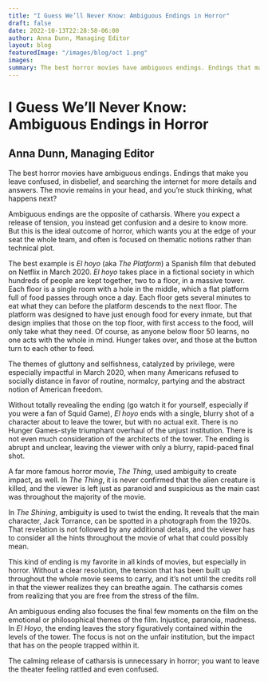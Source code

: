 ```yaml
---
title: "I Guess We’ll Never Know: Ambiguous Endings in Horror"
draft: false
date: 2022-10-13T22:28:58-06:00
author: Anna Dunn, Managing Editor
layout: blog
featuredImage: "/images/blog/oct 1.png"
images:
summary: The best horror movies have ambiguous endings. Endings that make you leave confused, in disbelief, and searching the internet for more details and answers. The movie remains in your head, and you’re stuck thinking, what happens next?
---
```


# I Guess We’ll Never Know: Ambiguous Endings in Horror

## Anna Dunn, Managing Editor


The best horror movies have ambiguous endings. Endings that make you leave confused, in disbelief, and searching the internet for more details and answers. The movie remains in your head, and you’re stuck thinking, what happens next?

Ambiguous endings are the opposite of catharsis. Where you expect a release of tension, you instead get confusion and a desire to know more. But this is the ideal outcome of horror, which wants you at the edge of your seat the whole team, and often is focused on thematic notions rather than technical plot.

The best example is *El hoyo* (aka *The Platform*) a Spanish film that debuted on Netflix in March 2020. *El hoyo*  takes place in a fictional society in which hundreds of people are kept together, two to a floor, in a massive tower. Each floor is a single room with a hole in the middle, which a flat platform full of food passes through once a day. Each floor gets several minutes to eat what they can before the platform descends to the next floor. The platform was designed to have just enough food for every inmate, but that design implies that those on the top floor, with first access to the food, will only take what they need. Of course, as anyone below floor 50 learns, no one acts with the whole in mind. Hunger takes over, and those at the button turn to each other to feed.

The themes of gluttony and selfishness, catalyzed by privilege, were especially impactful in March 2020, when many Americans refused to socially distance in favor of routine, normalcy, partying and the abstract notion of American freedom.

Without totally revealing the ending (go watch it for yourself, especially if you were a fan of Squid Game), *El hoyo* ends with a single, blurry shot of a character about to leave the tower, but with no actual exit. There is no Hunger Games-style triumphant overhaul of the unjust institution. There is not even much consideration of the architects of the tower. The ending is abrupt and unclear, leaving the viewer with only a blurry, rapid-paced final shot. 

A far more famous horror movie, *The Thing*, used ambiguity to create impact,  as well. In *The Thing*, it is never confirmed that the alien creature is  killed, and the viewer is left just as paranoid and suspicious as the  main cast was throughout the majority of the movie. 

In *The Shining*, ambiguity is used to twist the ending. It reveals that the main character, Jack Torrance, can be spotted in a photograph from the 1920s. That revelation is not followed by any additional details, and the viewer has to consider all the hints throughout the movie of what that could possibly mean.

This kind of ending is my favorite in all kinds of movies, but especially in horror. Without a clear resolution, the tension that has been built up throughout the whole movie seems to carry, and it’s not until the credits roll in that the viewer realizes they can breathe again. The catharsis comes from realizing that you are free from the stress of the film. 

An ambiguous ending also focuses the final few moments on the film on the emotional or philosophical themes of the film. Injustice, paranoia, madness. In *El Hoyo*, the ending leaves the story figuratively contained within the levels of the tower. The  focus is not on the unfair institution, but the impact that has on the  people trapped within it.

The calming release of catharsis is unnecessary in horror; you want to leave the theater feeling rattled and even confused. 